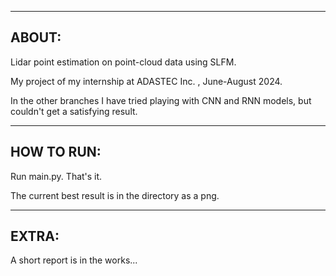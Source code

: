 -----------------------------
ABOUT:
----------------------------

Lidar point estimation on point-cloud data using SLFM.

My project of my internship at ADASTEC Inc. , June-August 2024.

In the other branches I have tried playing with CNN and RNN models, but couldn't get a satisfying result.

--------------------------------
HOW TO RUN:
-----------------------------
Run main.py. That's it.

The current best result is in the directory as a png.


-------------------------
EXTRA:
-------------------------
A short report is in the works...
